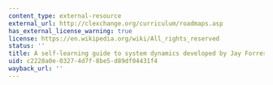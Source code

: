 ```yaml
---
content_type: external-resource
external_url: http://clexchange.org/curriculum/roadmaps.asp
has_external_license_warning: true
license: https://en.wikipedia.org/wiki/All_rights_reserved
status: ''
title: A self-learning guide to system dynamics developed by Jay Forrester
uid: c2228a0e-0327-4d7f-8be5-d89df04431f4
wayback_url: ''
---
```

